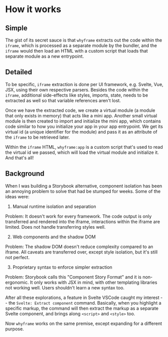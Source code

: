 # How it works

## Simple

The gist of its secret sauce is that `whyframe` extracts out the code within the `iframe`, which is processed as a separate module by the bundler, and the `iframe` would then load an HTML with a custom script that loads that separate module as a new entrypoint.

## Detailed

To be specific, `iframe` extraction is done per UI framework, e.g. Svelte, Vue, JSX, using their own respective parsers. Besides the code within the `iframe`, additional side-effects like styles, imports, state, needs to be extracted as well so that variable references aren't lost.

Once we have the extracted code, we create a virtual module (a module that only exists in memory) that acts like a mini app. Another small virtual module is then created to import and initialize the mini app, which contains code similar to how you initialize your app in your app entrypoint. We get its virtual id (a unique identifier for the module) and pass it as an attribute of the `iframe` to be retrieved later.

Within the `iframe` HTML, `whyframe:app` is a custom script that's used to read the virtual id we passed, which will load the virtual module and initialize it. And that's all!

## Background

When I was building a Storybook alternative, component isolation has been an annoying problem to solve that had be stumped for weeks. Some of the ideas were:

1. Manual runtime isolation and separation

Problem: It doesn't work for every framework. The code output is only transferred and rendered into the iframe, interactions within the iframe are limited. Does not handle transferring styles well.

2. Web components and the shadow DOM

Problem: The shadow DOM doesn't reduce complexity compared to an iframe. All caveats are transferred over, except style isolation, but it's still not perfect.

3. Proprietary syntax to enforce simpler extraction

Problem: Storybook calls this "Component Story Format" and it is non-ergonomic. It only works with JSX in mind, with other templating libraries not working well. Users shouldn't learn a new syntax too.

After all these explorations, a feature in Svelte VSCode caught my interest -- the `Svelte: Extract component` command. Basically, when you highlight a specific markup, the command will then extract the markup as a separate Svelte component, and brings along `<script>` and `<style>` too.

Now `whyframe` works on the same premise, except expanding for a different purpose.
